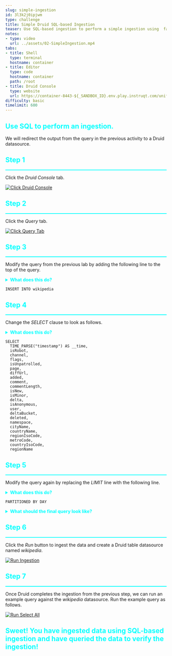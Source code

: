 ```yaml
---
slug: simple-ingestion
id: 3l3k2j0ipjwm
type: challenge
title: Simple Druid SQL-based Ingestion
teaser: Use SQL-based ingestion to perform a simple ingestion using  familiar SQL!
notes:
- type: video
  url: ../assets/02-SimpleIngestion.mp4
tabs:
- title: Shell
  type: terminal
  hostname: container
- title: Editor
  type: code
  hostname: container
  path: /root
- title: Druid Console
  type: website
  url: https://container-8443-${_SANDBOX_ID}.env.play.instruqt.com/unified-console.html
difficulty: basic
timelimit: 600
---
```


<h2 style="color:cyan">Use SQL to perform an ingestion.</h2>

We will redirect the output from the query in the previous activity to a Druid datasource.

<h2 style="color:cyan">Step 1</h2><hr style="color:cyan;background-color:cyan;height:2px">

Click the _Druid Console_ tab.

<a href="#img-1">
  <img alt="Click Druid Console" src="../assets/ClickDruidConsole.png" />
</a>
<a href="#" class="lightbox" id="img-1">
  <img alt="Click Druid Console" src="../assets/ClickDruidConsole.png" />
</a>

<h2 style="color:cyan">Step 2</h2><hr style="color:cyan;background-color:cyan;height:2px">

Click the _Query_ tab.

<a href="#img-2">
  <img alt="Click Query Tab" src="../assets/ClickQueryTab.png" />
</a>
<a href="#" class="lightbox" id="img-2">
  <img alt="Click Query Tab" src="../assets/ClickQueryTab.png" />
</a>

<h2 style="color:cyan">Step 3</h2><hr style="color:cyan;background-color:cyan;height:2px">

Modify the query from the previous lab by adding the following line to the top of the query.

<details>
  <summary style="color:cyan"><b>What does this do?</b></summary>
<hr style="background-color:cyan">
The <i>INSERT INTO...</i> clause specifies an ingestion by telling Druid to take the results from the query following the clause, and redirect them to the named table datasource.
<hr style="background-color:cyan">
</details>

```
INSERT INTO wikipedia
```

<h2 style="color:cyan">Step 4</h2><hr style="color:cyan;background-color:cyan;height:2px">

Change the _SELECT_ clause to look as follows.

<details>
  <summary style="color:cyan"><b>What does this do?</b></summary>
<hr style="background-color:cyan">
Generally speaking, the <i>SELECT</i> clause determines which columns the results contain.
This specific <i>SELECT</i> clause identifies the <i>__time</i> column and all the remainder of the columns from the input as columns that will be in the results (i.e., ingested into the Druid table datasource).
<br><br>
Note that using <i>SELECT TIME_PARSE("timestamp") AS __time, *</i> would select the <i>timestamp</i> column twice, and is therefore an anti-pattern. Instead, we explicitly list all the column names.
<br><br>
All Druid table datasources must have a column named <i>__time</i>.
The <i>TIME_PARSE()</i> operator converts the <i>timestamp</i> field values to the correct format for the <i>__time</i> column.
<hr style="background-color:cyan">
</details>

```
SELECT
  TIME_PARSE("timestamp") AS __time,
  isRobot,
  channel,
  flags,
  isUnpatrolled,
  page,
  diffUrl,
  added,
  comment,
  commentLength,
  isNew,
  isMinor,
  delta,
  isAnonymous,
  user,
  deltaBucket,
  deleted,
  namespace,
  cityName,
  countryName,
  regionIsoCode,
  metroCode,
  countryIsoCode,
  regionName
```

<h2 style="color:cyan">Step 5</h2><hr style="color:cyan;background-color:cyan;height:2px">

Modify the query again by replacing the _LIMIT_ line with the following line.

<details>
  <summary style="color:cyan"><b>What does this do?</b></summary>
<hr style="background-color:cyan">
We eliminate the <i>LIMIT BY</i> clause because we want to ingest all the data from the external file.
<br><br>
Druid stores data in segments.
Segments have a <i>granularity</i> which determines which rows are stored within a segment.
The <i>PARTIONED BY...</i> clause tells Druid the size of the segment granularity.
In this case the segment granularity will be a day long, but you could use other values like <i>HOUR</i>, or <i>WEEK</i>.
See the <a href="https://druid.apache.org/docs/latest/querying/granularities.html#simple-granularities" target="_blank">docs</a> for more details.
<hr style="background-color:cyan">
</details>

```
PARTITIONED BY DAY
```

<details>
  <summary style="color:cyan"><b>What should the final query look like?</b></summary>
<hr style="background-color:cyan">
<pre>
INSERT INTO wikipedia
SELECT
  TIME_PARSE("timestamp") AS __time,
  isRobot,
  channel,
  flags,
  isUnpatrolled,
  page,
  diffUrl,
  added,
  comment,
  commentLength,
  isNew,
  isMinor,
  delta,
  isAnonymous,
  user,
  deltaBucket,
  deleted,
  namespace,
  cityName,
  countryName,
  regionIsoCode,
  metroCode,
  countryIsoCode,
  regionName
FROM TABLE(
  EXTERN(
    '{"type": "http", "uris": ["https://static.imply.io/gianm/wikipedia-2016-06-27-sampled.json"]}',
    '{"type": "json"}',
    '[{"name": "added", "type": "long"}, {"name": "channel", "type": "string"}, {"name": "cityName", "type": "string"}, {"name": "comment", "type": "string"}, {"name": "commentLength", "type": "long"}, {"name": "countryIsoCode", "type": "string"}, {"name": "countryName", "type": "string"}, {"name": "deleted", "type": "long"}, {"name": "delta", "type": "long"}, {"name": "deltaBucket", "type": "string"}, {"name": "diffUrl", "type": "string"}, {"name": "flags", "type": "string"}, {"name": "isAnonymous", "type": "string"}, {"name": "isMinor", "type": "string"}, {"name": "isNew", "type": "string"}, {"name": "isRobot", "type": "string"}, {"name": "isUnpatrolled", "type": "string"}, {"name": "metroCode", "type": "string"}, {"name": "namespace", "type": "string"}, {"name": "page", "type": "string"}, {"name": "regionIsoCode", "type": "string"}, {"name": "regionName", "type": "string"}, {"name": "timestamp", "type": "string"}, {"name": "user", "type": "string"}]'
  )
)
PARTITIONED BY DAY
</pre>
<hr style="background-color:cyan">
</details>

<h2 style="color:cyan">Step 6</h2><hr style="color:cyan;background-color:cyan;height:2px">

Click the _Run_ button to ingest the data and create a Druid table datasource named _wikipedia_.

<a href="#img-6">
  <img alt="Run Ingestion" src="../assets/RunIngestion.png" />
</a>
<a href="#" class="lightbox" id="img-6">
  <img alt="Run Ingestion" src="../assets/RunIngestion.png" />
</a>

<h2 style="color:cyan">Step 7</h2><hr style="color:cyan;background-color:cyan;height:2px">

Once Druid completes the ingestion from the previous step, we can run an example query against the _wikipedia_ datasource.
Run the example query as follows.

<a href="#img-7">
  <img alt="Run Select All" src="../assets/RunSelectAll.png" />
</a>
<a href="#" class="lightbox" id="img-7">
  <img alt="Run Select All" src="../assets/RunSelectAll.png" />
</a>


<h2 style="color:cyan">Sweet! You have ingested data using SQL-based ingestion and have queried the data to verify the ingestion!</h2>


<style type="text/css" rel="stylesheet">
.lightbox { display: none; position: fixed; justify-content: center; align-items: center; z-index: 999; top: 0; left: 0; right: 0; bottom: 0; padding: 1rem; background: rgba(0, 0, 0, 0.8); }
.lightbox:target { display: flex; }
.lightbox img { max-height: 100% }
.thumbnail:hover {
    position:fixed;
    top:-25px;
    left:-35px;
    width:500px;
    height:auto;
    display:block;
    z-index:999;
}
</style>

